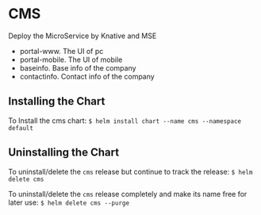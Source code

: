 # CMS
Deploy the MicroService by Knative and MSE
- portal-www. The UI of pc
- portal-mobile. The UI of mobile
- baseinfo. Base info of the company
- contactinfo. Contact info of the company

## Installing the Chart
To Install the cms chart:
    ```
    $ helm install chart --name cms --namespace default
    ```
## Uninstalling the Chart

To uninstall/delete the `cms` release but continue to track the release:
    ```
    $ helm delete cms
    ```

To uninstall/delete the `cms` release completely and make its name free for later use:
    ```
    $ helm delete cms --purge
    ```